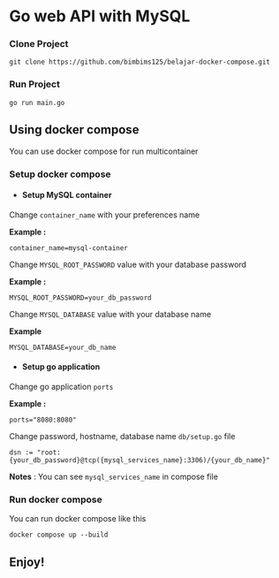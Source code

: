 # Go web API with MySQL

### Clone Project
```
git clone https://github.com/bimbims125/belajar-docker-compose.git
```

### Run Project
```
go run main.go
```

## Using docker compose
You can use docker compose for run multicontainer

### Setup docker compose

- #### Setup MySQL container
Change ```container_name``` with your preferences name

**Example :**
```
container_name=mysql-container
```

Change ```MYSQL_ROOT_PASSWORD``` value with your database password

**Example :**
```
MYSQL_ROOT_PASSWORD=your_db_password
```
Change ```MYSQL_DATABASE``` value with your database name

**Example**
```
MYSQL_DATABASE=your_db_name
```

- #### Setup go application
Change go application ```ports```

**Example :**
```
ports="8080:8080"
```

Change password, hostname, database name ```db/setup.go``` file

```
dsn := "root:{your_db_password}@tcp({mysql_services_name}:3306)/{your_db_name}"
```
**Notes** : You can see ```mysql_services_name``` in compose file

### Run docker compose

You can run docker compose like this

```
docker compose up --build
```

## Enjoy!



